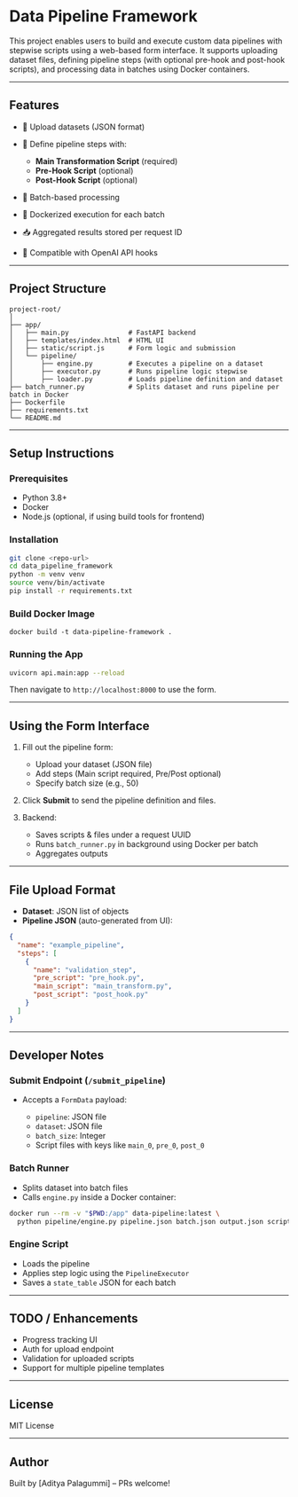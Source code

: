 # Data Pipeline Framework

This project enables users to build and execute custom data pipelines with stepwise scripts using a web-based form interface. It supports uploading dataset files, defining pipeline steps (with optional pre-hook and post-hook scripts), and processing data in batches using Docker containers.

---

## Features

* 📄 Upload datasets (JSON format)
* 🧩 Define pipeline steps with:

  * **Main Transformation Script** (required)
  * **Pre-Hook Script** (optional)
  * **Post-Hook Script** (optional)
* 🔄 Batch-based processing
* 🐳 Dockerized execution for each batch
* 📥 Aggregated results stored per request ID
* 🧠 Compatible with OpenAI API hooks

---

## Project Structure

```
project-root/
│
├── app/
│   ├── main.py               # FastAPI backend
│   ├── templates/index.html  # HTML UI
│   ├── static/script.js      # Form logic and submission
│   └── pipeline/
│       ├── engine.py         # Executes a pipeline on a dataset
│       ├── executor.py       # Runs pipeline logic stepwise
│       ├── loader.py         # Loads pipeline definition and dataset
├── batch_runner.py           # Splits dataset and runs pipeline per batch in Docker
├── Dockerfile
├── requirements.txt
└── README.md
```

---

## Setup Instructions

### Prerequisites

* Python 3.8+
* Docker
* Node.js (optional, if using build tools for frontend)

### Installation

```bash
git clone <repo-url>
cd data_pipeline_framework
python -m venv venv
source venv/bin/activate
pip install -r requirements.txt
```

### Build Docker Image
```
docker build -t data-pipeline-framework .
```

### Running the App

```bash
uvicorn api.main:app --reload
```

Then navigate to `http://localhost:8000` to use the form.

---

## Using the Form Interface

1. Fill out the pipeline form:

   * Upload your dataset (JSON file)
   * Add steps (Main script required, Pre/Post optional)
   * Specify batch size (e.g., 50)
2. Click **Submit** to send the pipeline definition and files.
3. Backend:

   * Saves scripts & files under a request UUID
   * Runs `batch_runner.py` in background using Docker per batch
   * Aggregates outputs

---

## File Upload Format

* **Dataset**: JSON list of objects
* **Pipeline JSON** (auto-generated from UI):

```json
{
  "name": "example_pipeline",
  "steps": [
    {
      "name": "validation_step",
      "pre_script": "pre_hook.py",
      "main_script": "main_transform.py",
      "post_script": "post_hook.py"
    }
  ]
}
```

---

## Developer Notes

### Submit Endpoint (`/submit_pipeline`)

* Accepts a `FormData` payload:

  * `pipeline`: JSON file
  * `dataset`: JSON file
  * `batch_size`: Integer
  * Script files with keys like `main_0`, `pre_0`, `post_0`

### Batch Runner

* Splits dataset into batch files
* Calls `engine.py` inside a Docker container:

```bash
docker run --rm -v "$PWD:/app" data-pipeline:latest \
  python pipeline/engine.py pipeline.json batch.json output.json scripts/
```

### Engine Script

* Loads the pipeline
* Applies step logic using the `PipelineExecutor`
* Saves a `state_table` JSON for each batch

---

## TODO / Enhancements

* Progress tracking UI
* Auth for upload endpoint
* Validation for uploaded scripts
* Support for multiple pipeline templates

---

## License

MIT License

---

## Author

Built by \[Aditya Palagummi] – PRs welcome!
